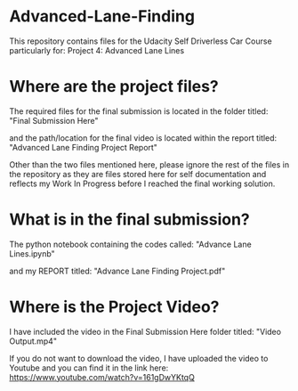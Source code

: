 # Advanced-Lane-Finding

This repository contains files for the Udacity Self Driverless Car Course particularly for:
Project 4: Advanced Lane Lines

# Where are the project files?

The required files for the final submission is located in the folder titled:
"Final Submission Here"

and the path/location for the final video is located within the report titled:
"Advanced Lane Finding Project Report"

Other than the two files mentioned here, please ignore the rest of the files in the repository as they are files
stored here for self documentation and reflects my Work In Progress before I reached the final working solution.

# What is in the final submission?
The python notebook containing the codes called:
"Advance Lane Lines.ipynb"

and my REPORT titled:
"Advance Lane Finding Project.pdf"

# Where is the Project Video?
I have included the video in the Final Submission Here folder titled:
"Video Output.mp4"

If you do not want to download the video, I have uploaded the video to Youtube and you can find it in the link here:
https://www.youtube.com/watch?v=161gDwYKtqQ



